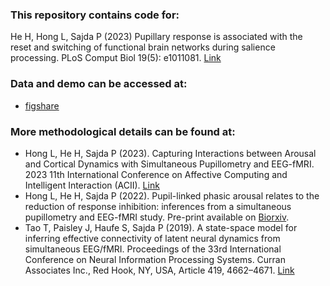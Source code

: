 ### This repository contains code for:

He H, Hong L, Sajda P (2023) Pupillary response is associated with the reset and switching of functional brain networks during salience processing. PLoS Comput Biol 19(5): e1011081. [Link](https://doi.org/10.1371/journal.pcbi.1011081)


### Data and demo can be accessed at:
- [figshare](https://doi.org/10.6084/m9.figshare.22518010.v1)

  
### More methodological details can be found at:
- Hong L, He H, Sajda P (2023). Capturing Interactions between Arousal and Cortical Dynamics with Simultaneous Pupillometry and EEG-fMRI. 2023 11th International Conference on Affective Computing and Intelligent Interaction (ACII). [Link](https://ieeexplore.ieee.org/abstract/document/10388080)
- Hong L, He H, Sajda P (2022). Pupil-linked phasic arousal relates to the reduction of response inhibition: inferences from a simultaneous pupillometry and EEG-fMRI study. Pre-print available on [Biorxiv](https://www.biorxiv.org/content/10.1101/2022.08.22.504728v1).
- Tao T, Paisley J, Haufe S, Sajda P (2019). A state-space model for inferring effective connectivity of latent neural dynamics from simultaneous EEG/fMRI. Proceedings of the 33rd International Conference on Neural Information Processing Systems. Curran Associates Inc., Red Hook, NY, USA, Article 419, 4662–4671. [Link](https://dl.acm.org/doi/10.5555/3454287.3454706)
